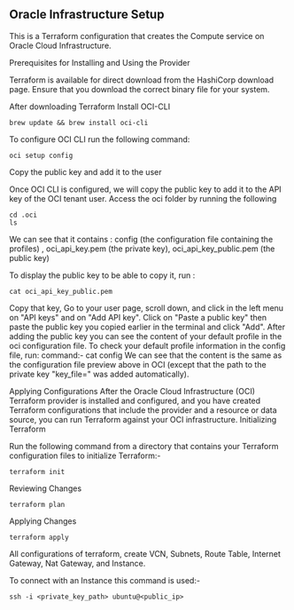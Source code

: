 ## Oracle Infrastructure Setup
This is a Terraform configuration that creates the Compute service on Oracle Cloud Infrastructure.

Prerequisites for Installing and Using the Provider

Terraform is available for direct download from the HashiCorp download page. Ensure that you download the correct binary file for your system.

After downloading Terraform Install OCI-CLI
```
brew update && brew install oci-cli
```
To configure OCI CLI run the following command:
```
oci setup config
```
Copy the public key and add it to the user

Once OCI CLI is configured, we will copy the public key to add it to the API key of the OCI tenant user. Access the oci folder by running the following
```
cd .oci
ls
```
We can see that it contains :
config (the configuration file containing the profiles) ,
oci_api_key.pem (the private key), 
oci_api_key_public.pem (the public key)

To display the public key to be able to copy it, run :
```
cat oci_api_key_public.pem
```
Copy that key, Go to your user page, scroll down, and click in the left menu on "API keys" and on "Add API key".
Click on "Paste a public key" then paste the public key you copied earlier in the terminal and click "Add".
After adding the public key you can see the content of your default profile in the oci configuration file.
To check your default profile information in the config file, run:
command:-
cat config
We can see that the content is the same as the configuration file preview above in OCI (except that the path to the private key "key_file=" was added automatically).

Applying Configurations
After the Oracle Cloud Infrastructure (OCI) Terraform provider is installed and configured, and you have created Terraform configurations that include the provider and a resource or data source, you can run Terraform against your OCI infrastructure.
Initializing Terraform

Run the following command from a directory that contains your Terraform configuration files to initialize Terraform:-
```
terraform init
```
Reviewing Changes

```
terraform plan
```
Applying Changes
```
terraform apply
```
All configurations of terraform, create VCN, Subnets, Route Table, Internet Gateway, Nat Gateway, and Instance.

To connect with an Instance this command is used:-
```
ssh -i <private_key_path> ubuntu@<public_ip> 
```
